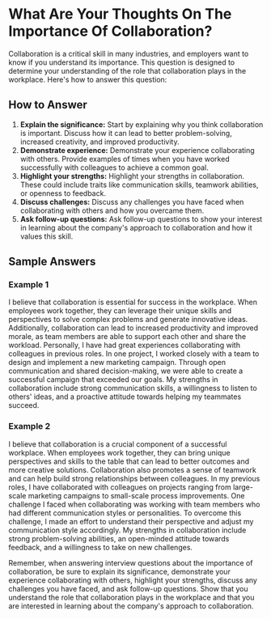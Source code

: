 What Are Your Thoughts On The Importance Of Collaboration?
===============================================================================

Collaboration is a critical skill in many industries, and employers want to know if you understand its importance. This question is designed to determine your understanding of the role that collaboration plays in the workplace. Here's how to answer this question:

How to Answer
-------------

1. **Explain the significance:** Start by explaining why you think collaboration is important. Discuss how it can lead to better problem-solving, increased creativity, and improved productivity.
2. **Demonstrate experience:** Demonstrate your experience collaborating with others. Provide examples of times when you have worked successfully with colleagues to achieve a common goal.
3. **Highlight your strengths:** Highlight your strengths in collaboration. These could include traits like communication skills, teamwork abilities, or openness to feedback.
4. **Discuss challenges:** Discuss any challenges you have faced when collaborating with others and how you overcame them.
5. **Ask follow-up questions:** Ask follow-up questions to show your interest in learning about the company's approach to collaboration and how it values this skill.

Sample Answers
--------------

### Example 1

I believe that collaboration is essential for success in the workplace. When employees work together, they can leverage their unique skills and perspectives to solve complex problems and generate innovative ideas. Additionally, collaboration can lead to increased productivity and improved morale, as team members are able to support each other and share the workload. Personally, I have had great experiences collaborating with colleagues in previous roles. In one project, I worked closely with a team to design and implement a new marketing campaign. Through open communication and shared decision-making, we were able to create a successful campaign that exceeded our goals. My strengths in collaboration include strong communication skills, a willingness to listen to others' ideas, and a proactive attitude towards helping my teammates succeed.

### Example 2

I believe that collaboration is a crucial component of a successful workplace. When employees work together, they can bring unique perspectives and skills to the table that can lead to better outcomes and more creative solutions. Collaboration also promotes a sense of teamwork and can help build strong relationships between colleagues. In my previous roles, I have collaborated with colleagues on projects ranging from large-scale marketing campaigns to small-scale process improvements. One challenge I faced when collaborating was working with team members who had different communication styles or personalities. To overcome this challenge, I made an effort to understand their perspective and adjust my communication style accordingly. My strengths in collaboration include strong problem-solving abilities, an open-minded attitude towards feedback, and a willingness to take on new challenges.

Remember, when answering interview questions about the importance of collaboration, be sure to explain its significance, demonstrate your experience collaborating with others, highlight your strengths, discuss any challenges you have faced, and ask follow-up questions. Show that you understand the role that collaboration plays in the workplace and that you are interested in learning about the company's approach to collaboration.
